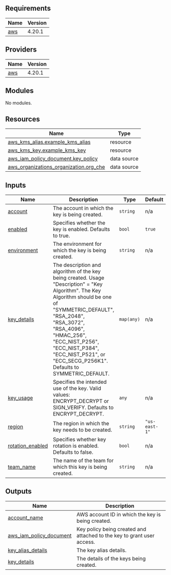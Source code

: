 <!-- BEGIN_TF_DOCS -->
## Requirements

| Name | Version |
|------|---------|
| <a name="requirement_aws"></a> [aws](#requirement\_aws) | 4.20.1 |

## Providers

| Name | Version |
|------|---------|
| <a name="provider_aws"></a> [aws](#provider\_aws) | 4.20.1 |

## Modules

No modules.

## Resources

| Name | Type |
|------|------|
| [aws_kms_alias.example_kms_alias](https://registry.terraform.io/providers/hashicorp/aws/4.20.1/docs/resources/kms_alias) | resource |
| [aws_kms_key.example_kms_key](https://registry.terraform.io/providers/hashicorp/aws/4.20.1/docs/resources/kms_key) | resource |
| [aws_iam_policy_document.key_policy](https://registry.terraform.io/providers/hashicorp/aws/4.20.1/docs/data-sources/iam_policy_document) | data source |
| [aws_organizations_organization.org_che](https://registry.terraform.io/providers/hashicorp/aws/4.20.1/docs/data-sources/organizations_organization) | data source |

## Inputs

| Name | Description | Type | Default | Required |
|------|-------------|------|---------|:--------:|
| <a name="input_account"></a> [account](#input\_account) | The account in which the key is being created. | `string` | n/a | yes |
| <a name="input_enabled"></a> [enabled](#input\_enabled) | Specifies whether the key is enabled. Defaults to true. | `bool` | `true` | no |
| <a name="input_environment"></a> [environment](#input\_environment) | The environment for which the key is being created. | `string` | n/a | yes |
| <a name="input_key_details"></a> [key\_details](#input\_key\_details) | The description and algorithm of the key being created. Usage "Description" =  "Key Algorithm". The Key Algorithm should be one of "SYMMETRIC\_DEFAULT", "RSA\_2048", "RSA\_3072", "RSA\_4096", "HMAC\_256", "ECC\_NIST\_P256", "ECC\_NIST\_P384", "ECC\_NIST\_P521", or "ECC\_SECG\_P256K1". Defaults to SYMMETRIC\_DEFAULT. | `map(any)` | n/a | yes |
| <a name="input_key_usage"></a> [key\_usage](#input\_key\_usage) | Specifies the intended use of the key. Valid values: ENCRYPT\_DECRYPT or SIGN\_VERIFY. Defaults to ENCRYPT\_DECRYPT. | `any` | n/a | yes |
| <a name="input_region"></a> [region](#input\_region) | The region in which the key needs to be created. | `string` | `"us-east-1"` | no |
| <a name="input_rotation_enabled"></a> [rotation\_enabled](#input\_rotation\_enabled) | Specifies whether key rotation is enabled. Defaults to false. | `bool` | n/a | yes |
| <a name="input_team_name"></a> [team\_name](#input\_team\_name) | The name of the team for which this key is being created. | `string` | n/a | yes |

## Outputs

| Name | Description |
|------|-------------|
| <a name="output_account_name"></a> [account\_name](#output\_account\_name) | AWS account ID in which the key is being created. |
| <a name="output_aws_iam_policy_document"></a> [aws\_iam\_policy\_document](#output\_aws\_iam\_policy\_document) | Key policy being created and attached to the key to grant user access. |
| <a name="output_key_alias_details"></a> [key\_alias\_details](#output\_key\_alias\_details) | The key alias details. |
| <a name="output_key_details"></a> [key\_details](#output\_key\_details) | The details of the keys being created. |
<!-- END_TF_DOCS -->
